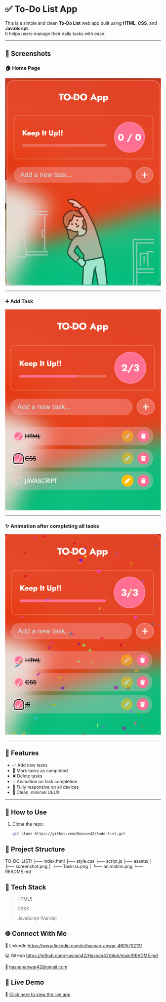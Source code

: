 # ✅ To-Do List App

This is a simple and clean **To-Do List** web app built using **HTML**, **CSS**, and **JavaScript**.  
It helps users manage their daily tasks with ease.

---

## 📸 Screenshots

### 🏠 Home Page

![Home Page](./assets/screenshot.png)

---

### ➕ Add Task

![Add Task](./assets/Task-ss.png)

---

### ✨ Animation after completing all tasks

![All Tasks Completed](./assets/animation.png)

---

## 🧠 Features

- ✅ Add new tasks
- 📝 Mark tasks as completed
- ❌ Delete tasks
- 💡 Animation on task completion
- 📱 Fully responsive on all devices
- 🎯 Clean, minimal UI/UX

---

## 🚀 How to Use

1. Clone the repo:
   ```bash
   git clone https://github.com/Hasnan42/todo-list.git
   ```

## 📁 Project Structure

TO-DO-LIST/
├── index.html
├── style.css
├── script.js
├── assets/
│ ├── screenshot.png
│ ├── Task-ss.png
│ └── animation.png
└── README.md

## 🔧 Tech Stack

> HTML5

> CSS3

> JavaScript (Vanilla)

## 🌐 Connect With Me

🔗 LinkedIn https://www.linkedin.com/in/hasnan-anwar-460570213/

💻 GitHub https://github.com/Hasnan42/Hasnan42/blob/main/README.md

📧 hasnananwar42@gmail.com

## 🔗 Live Demo

🚀 [Click here to view the live app](https://hasnan42.github.io/todo-list/)
